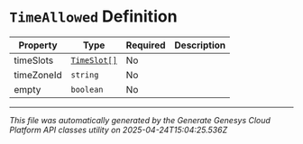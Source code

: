 # `TimeAllowed` Definition

| Property | Type | Required | Description |
|----------|------|----------|-------------|
| timeSlots | [`TimeSlot[]`](timeslot-definition.md) | No |  |
| timeZoneId | `string` | No |  |
| empty | `boolean` | No |  |

---

*This file was automatically generated by the Generate Genesys Cloud Platform API classes utility on 2025-04-24T15:04:25.536Z*
